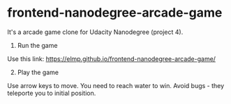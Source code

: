 frontend-nanodegree-arcade-game
===============================

It's a arcade game clone for Udacity Nanodegree (project 4).

1. Run the game

  Use this link: https://elmp.github.io/frontend-nanodegree-arcade-game/

2. Play the game

  Use arrow keys to move.
  You need to reach water to win.
  Avoid bugs - they teleporte you to initial position.
